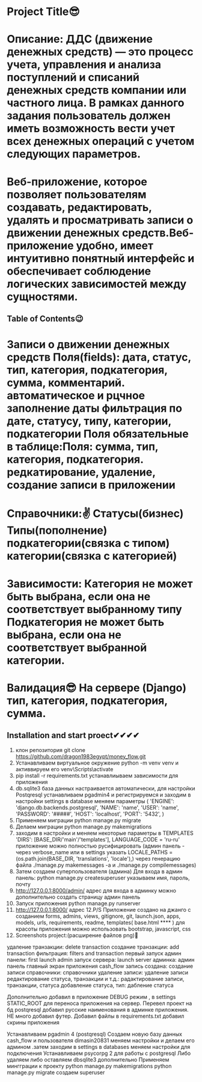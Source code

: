 # Project Title😎
Описание:
ДДС (движение денежных средств) — это процесс учета, управления и анализа
поступлений и списаний денежных средств компании или частного лица. В рамках
данного задания пользователь должен иметь возможность вести учет всех денежных
операций с учетом следующих параметров.
====================================================================================
Веб-приложение, которое позволяет пользователям
создавать, редактировать, удалять и просматривать записи о движении денежных
средств.Веб-приложение  удобно, имеeт интуитивно понятный
интерфейс и обеспечивает соблюдение логических зависимостей между сущностями.
====================================================================================
## Table of Contents😉
Записи о движении денежных средств
Поля(fields): дата, статус, тип, категория, подкатегория, сумма, комментарий.
автоматическое и рцчное заполнение даты
фильтрация по дате, статусу, типу, категории, подкатегории
Поля обязательные в таблице:Поля: сумма, тип, категория, подкатегория.
редкатирование, удаление, создание записи в приложении
=================================================================
Справочники:✌
Статусы(бизнес)
Типы(пополнение)
подкатегории(связка с типом)
категории(связка с категорией)
===============================================================
Зависимости:
Категория не может быть выбрана, если она не соответствует выбранному типу
Подкатегория не может быть выбрана, если она не соответствует выбранной категории.
=======================================================================
Валидация😎
На сервере (Django)
тип, категория, подкатегория, сумма.
======================================================================
## Installation and start proect✔✔✔✔
1. клон репозитория 
git clone https://github.com/dragon1983egypt/money_flow.git
2. Устанавливаем виртуальное окружение python -m venv venv  и активвируем его venv\Scripts\activate
3. pip install -r requirements.txt устанавлиываем зависимости для приложения 
4. db.sqlite3 база данных настраивается автоматически, для настройки Postqresql устанавливаем pgadmin4 и регистрируемся и заходим в настройки settings в database меняем параметры ( 'ENGINE': 'django.db.backends.postgresql',
        'NAME': 'name',
        'USER':  'name',
        'PASSWORD': '#####',
        'HOST': 'localhost',
        'PORT': '5432', )
5. Применяем миграции python manage.py migrate
6. Делаем миграции python manage.py makemigrations
7. заходим в настройки и меняем некоторые параметры в TEMPLATES 'DIRS': [BASE_DIR/'main'/'templates'], LANGUAGE_CODE = 'ru-ru' приложение можно полностью русифицировать (админ панель - через  verbose_name или в settings указать  LOCALE_PATHS = (os.path.join(BASE_DIR, 'translations', 'locale'),) через генерацию файла ./manage.py makemessages -a  и  ./manage.py compilemessages)
8. Затем создаем суперпользователя (админа)
Для входа в админ панель: python manage.py createsuperuser
указываем имя, пароль, почту 
9. http://127.0.0.1:8000/admin/ адрес для входа в админку можно дополнительно создать страницу админ панель
10. Запуск приложения python manage.py runserver
11. http://127.0.0.1:8000/ адрес
12.P/S  Приложение создано на джанго с созданием forms, admins, views, gitignore, git, launch.json, apps, models, urls, requirements, readme, 
templates(
    base.html ****
) для красоты приложения можно использовать bootstrap, javascript, css 
13. Screenshots project:(расширение файлов png)👀

удаление транзакции: delete transaction
создание транзакции: add transaction
фильтрация: filters and transaction
первый запуск админ панели: first launch admin
запуск сервера: launch server
админка: админ панель
главный экран приложения cash_flow
запись создана: создание записи
справочники: справочники
удаление записи: удаление записи
редактирование статуса, транзакции и т.д.: радактирование записи, транзакции, статуса
добавление статуса, тип: дабление статуса


Дополнительно добавил в приложение DEBUG режим , в settings STATIC_ROOT для переноса приложения на сервер.
Перевел проект на бд postqresql добавил русские наименования в админке приложения. НЕ много добавил футер. Добавил файлы в requirements.txt добавил скрины приложения

Устанавливаем pgadmin 4 (postqresql)
Создаем новую базу данных cash_flow и пользователя  dimasin20831 меняем настройки и делаем его админом .затем заходим в settings в databases меняем настройки для подключения 
Устанавливаем psycorpg 2 для работы с postgresql
Либо удаляем либо оставляем dbsqlite3  дополнительно
Применяем мингграции к проекту python manage.py makemigrations
python manage.py migrate
создаем superuser 

